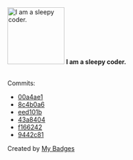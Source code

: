 <img src="https://my-badges.github.io/my-badges/sleepy-coder.png" alt="I am a sleepy coder." title="I am a sleepy coder." width="128">
<strong>I am a sleepy coder.</strong>
<br><br>

Commits:

- <a href="https://github.com/mmichie/gosh/commit/00a4ae17220cf1bd8b05bdf3cdd4cc39ff771096">00a4ae1</a>
- <a href="https://github.com/mmichie/m28/commit/8c4b0a64db1fd4626aad41e92b73db938d819253">8c4b0a6</a>
- <a href="https://github.com/mmichie/m28/commit/eed101bf21516f30061d95cfb3d16ae5ea327c1a">eed101b</a>
- <a href="https://github.com/mmichie/gosh/commit/43a8404cd5c200331866c704efd2eb3a21e46d77">43a8404</a>
- <a href="https://github.com/mmichie/m28/commit/f166242827cbb9ea66aee28395e24b6d18c6c844">f166242</a>
- <a href="https://github.com/mmichie/gosh/commit/9442c8175ddc5997c749f078aba1f3813e17cdaa">9442c81</a>


Created by <a href="https://github.com/my-badges/my-badges">My Badges</a>